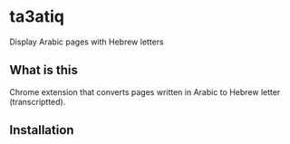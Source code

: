 # ta3atiq
Display Arabic pages with Hebrew letters

## What is this
Chrome extension that converts pages written in Arabic to Hebrew letter (transcriptted).


## Installation
